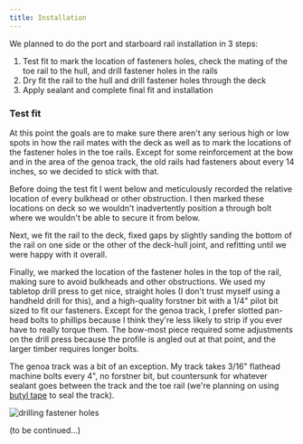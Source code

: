 ```yaml
---
title: Installation
---
```


We planned to do the port and starboard rail installation in 3 steps:

1. Test fit to mark the location of fasteners holes, check the mating of the toe rail to the hull,
   and drill fastener holes in the rails
2. Dry fit the rail to the hull and drill fastener holes through the deck
3. Apply sealant and complete final fit and installation

### Test fit ###

At this point the goals are to make sure there aren't any serious high or low spots in how the rail
mates with the deck as well as to mark the locations of the fastener holes in the toe rails. Except
for some reinforcement at the bow and in the area of the genoa track, the old rails had fasteners about
every 14 inches, so we decided to stick with that.

Before doing the test fit I went below and meticulously recorded the relative location of every bulkhead
or other obstruction. I then marked these locations on deck so we wouldn't inadvertently position a
through bolt where we wouldn't be able to secure it from below.

Next, we fit the rail to the deck, fixed gaps by slightly sanding the bottom of the rail on one side
or the other of the deck-hull joint, and refitting until we were happy with it overall.

Finally, we marked the location of the fastener holes in the top of the rail, making sure to avoid
bulkheads and other obstructions. We used my tabletop drill press to get nice, straight holes (I don't
trust myself using a handheld drill for this), and a
high-quality forstner bit with a 1/4" pilot bit sized to fit our fasteners.
Except for the genoa track, I prefer slotted pan-head bolts to phillips because I think they're less likely to strip
if you ever have to really torque them. The bow-most piece required some adjustments on the drill press
because the profile is angled out at that point, and the larger timber requires longer bolts.

The genoa track was a bit of an exception. My track takes 3/16" flathead machine bolts every 4", no forstner bit,
but countersunk for whatever sealant goes between the track and the toe rail (we're planning on using
[butyl tape](https://shop.marinehowto.com/products/bed-it-tape) to seal the track).

![drilling fastener holes](images/drilling-fastener-holes-web.jpg "Drilling fastener holes on a tabletop drill press")

(to be continued...)